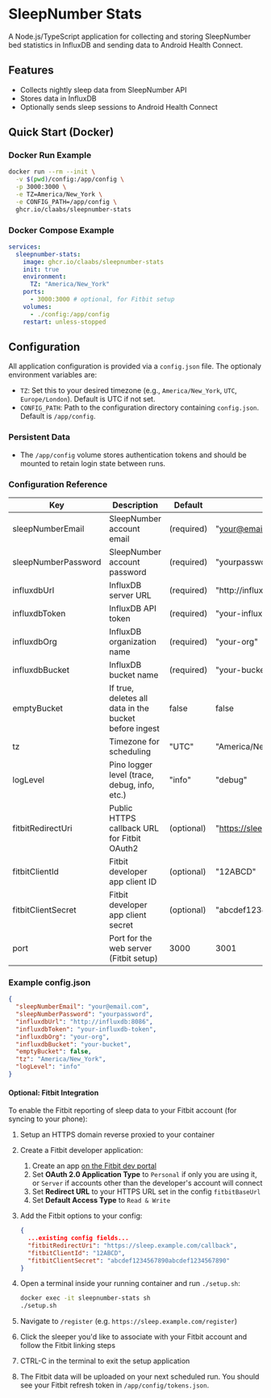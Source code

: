 # SleepNumber Stats

A Node.js/TypeScript application for collecting and storing SleepNumber bed statistics in InfluxDB and sending data to Android Health Connect.

## Features

- Collects nightly sleep data from SleepNumber API
- Stores data in InfluxDB
- Optionally sends sleep sessions to Android Health Connect

## Quick Start (Docker)

### Docker Run Example

```sh
docker run --rm --init \
  -v $(pwd)/config:/app/config \
  -p 3000:3000 \
  -e TZ=America/New_York \
  -e CONFIG_PATH=/app/config \
  ghcr.io/claabs/sleepnumber-stats
```

### Docker Compose Example

```yaml
services:
  sleepnumber-stats:
    image: ghcr.io/claabs/sleepnumber-stats
    init: true
    environment:
      TZ: "America/New_York"
    ports:
      - 3000:3000 # optional, for Fitbit setup
    volumes:
      - ./config:/app/config
    restart: unless-stopped
```

## Configuration

All application configuration is provided via a `config.json` file. The optionaly environment variables are:

- `TZ`: Set this to your desired timezone (e.g., `America/New_York`, `UTC`, `Europe/London`). Default is UTC if not set.
- `CONFIG_PATH`: Path to the configuration directory containing `config.json`. Default is `/app/config`.

### Persistent Data

- The `/app/config` volume stores authentication tokens and should be mounted to retain login state between runs.

### Configuration Reference

| Key                 | Description                                           | Default    | Example                              |
|---------------------|-------------------------------------------------------|------------|--------------------------------------|
| sleepNumberEmail    | SleepNumber account email                             | (required) | "your@email.com"                     |
| sleepNumberPassword | SleepNumber account password                          | (required) | "yourpassword"                       |
| influxdbUrl         | InfluxDB server URL                                   | (required) | "http://influxdb:8086"               |
| influxdbToken       | InfluxDB API token                                    | (required) | "your-influxdb-token"                |
| influxdbOrg         | InfluxDB organization name                            | (required) | "your-org"                           |
| influxdbBucket      | InfluxDB bucket name                                  | (required) | "your-bucket"                        |
| emptyBucket         | If true, deletes all data in the bucket before ingest | false      | false                                |
| tz                  | Timezone for scheduling                               | "UTC"      | "America/New_York"                   |
| logLevel            | Pino logger level (trace, debug, info, etc.)          | "info"     | "debug"                              |
| fitbitRedirectUri   | Public HTTPS callback URL for Fitbit OAuth2           | (optional) | "https://sleep.example.com/callback" |
| fitbitClientId      | Fitbit developer app client ID                        | (optional) | "12ABCD"                             |
| fitbitClientSecret  | Fitbit developer app client secret                    | (optional) | "abcdef1234567890abcdef1234567890"   |
| port                | Port for the web server (Fitbit setup)                | 3000       | 3001                                 |

### Example config.json

```json
{
  "sleepNumberEmail": "your@email.com",
  "sleepNumberPassword": "yourpassword",
  "influxdbUrl": "http://influxdb:8086",
  "influxdbToken": "your-influxdb-token",
  "influxdbOrg": "your-org",
  "influxdbBucket": "your-bucket",
  "emptyBucket": false,
  "tz": "America/New_York",
  "logLevel": "info"
}
```

#### Optional: Fitbit Integration

To enable the Fitbit reporting of sleep data to your Fitbit account (for syncing to your phone):

1. Setup an HTTPS domain reverse proxied to your container
1. Create a Fitbit developer application:
    1. Create an app [on the Fitbit dev portal](https://dev.fitbit.com/apps/new)
    1. Set **OAuth 2.0 Application Type** to `Personal` if only you are using it, or `Server` if accounts other than the developer's account will connect
    1. Set **Redirect URL** to your HTTPS URL set in the config `fitbitBaseUrl`
    1. Set **Default Access Type** to `Read & Write`
1. Add the Fitbit options to your config:

    ```json
    {
      ...existing config fields...
      "fitbitRedirectUri": "https://sleep.example.com/callback",
      "fitbitClientId": "12ABCD",
      "fitbitClientSecret": "abcdef1234567890abcdef1234567890"
    }
    ```

1. Open a terminal inside your running container and run `./setup.sh`:

    ```sh
    docker exec -it sleepnumber-stats sh
    ./setup.sh
    ```

1. Navigate to `/register` (e.g. `https://sleep.example.com/register`)
1. Click the sleeper you'd like to associate with your Fitbit account and follow the Fitbit linking steps
1. CTRL-C in the terminal to exit the setup application
1. The Fitbit data will be uploaded on your next scheduled run. You should see your Fitbit refresh token in `/app/config/tokens.json`.
